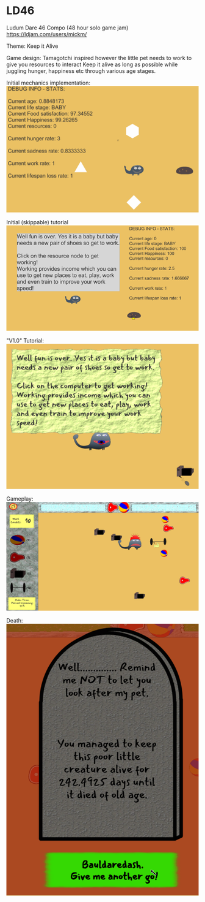 # LD46
Ludum Dare 46 Compo (48 hour solo game jam)
https://ldjam.com/users/mickm/


Theme: Keep it Alive

Game design: 
Tamagotchi inspired however the little pet needs to work to give you resources to interact
Keep it alive as long as possible while juggling hunger, happiness etc through various age stages.

Initial mechanics implementation:
![Basic mechanics implemented](https://github.com/MickWPM/LD46/blob/master/SupportingFiles/Promo/InitialMechanics.gif)

Initial (skippable) tutorial 
![End of the tutorial](https://github.com/MickWPM/LD46/blob/master/SupportingFiles/Promo/V0-1%20tutorial.png)


"V1.0"
Tutorial:
![Tutorial](https://github.com/MickWPM/LD46/blob/master/SupportingFiles/Promo/V1-0%20tutorial.png)

Gameplay:
![Gameplay](https://github.com/MickWPM/LD46/blob/master/SupportingFiles/Promo/V1-0%20gameplay.png)

Death:
![Death](https://github.com/MickWPM/LD46/blob/master/SupportingFiles/Promo/V1-0%20gameOver.png)
